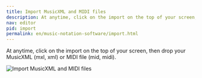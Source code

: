 ```yaml
---
title: Import MusicXML and MIDI files
description: At anytime, click on the import on the top of your screen, then drop your MusicXML (mxl, xml) or MIDI file (mid, midi).
nav: editor
pid: import
permalink: en/music-notation-software/import.html
---
```


At anytime, click on the import on the top of your screen, then drop your MusicXML (mxl, xml) or MIDI file (mid, midi).

![Import MusicXML and MIDI files](https://flat.io/img/help/editor_import_en.gif)